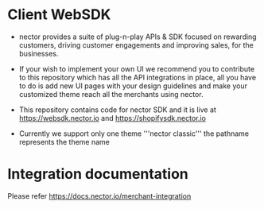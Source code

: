 # Client WebSDK
- nector provides a suite of plug-n-play APIs & SDK focused on rewarding customers, driving customer engagements and improving sales, for the businesses.

- If your wish to implement your own UI we recommend you to contribute to this repository which has all the API integrations in place, all you have to do is add new UI pages with your design guidelines and make your customized theme reach all the merchants using nector.

- This repository contains code for nector SDK and it is live at https://websdk.nector.io and https://shopifysdk.nector.io

- Currently we support only one theme '''nector classic''' the pathname represents the theme name

# Integration documentation
Please refer https://docs.nector.io/merchant-integration
